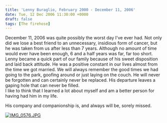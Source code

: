 ```yaml
---
title: 'Lenny Buraglio, February 2000 - December 11, 2006'
date: Tue, 12 Dec 2006 11:30:00 +0000
draft: false
tags: [The firehose]
---
```


December 11, 2006 was quite possibly the worst day I've ever had. Not only did we lose a best friend to an unnecessary, insidious form of cancer, but he was taken from us after less than 7 years. Although no amount of time would ever have been enough, 6 and a half years was far, far too short.  
Lenny became a quick part of our family because of his sweet disposition and laid back attitude. He was a positive constant in our lives almost from the time we got married. We will always remember the good times we had going to the park, goofing around or just laying on the couch. He will never be forgotten and can certainly never be replaced. His departure leaves a gaping hole that can never be filled.  
I like to think that I learned a lot about myself and am a better person for having had him in my life.  
  
His company and companionship is, and always will be, sorely missed.  
  
  
[![IMG_0576.JPG](http://farm5.static.flickr.com/4094/4921848494_5f4923aa99.jpg)](http://www.flickr.com/photos/buraglio/4921848494/ "IMG_0576.JPG by buraglio, on Flickr")